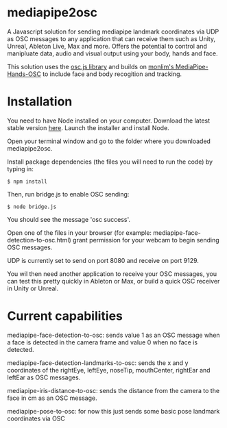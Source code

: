 # mediapipe2osc
 A Javascript solution for sending mediapipe landmark coordinates via UDP as OSC messages to any application that can receive them such as Unity, Unreal, Ableton Live, Max and more. Offers the potential to control and manipluate data, audio and visual output using your body, hands and face.

 This solution uses the [osc.js library](https://github.com/adzialocha/osc-js#osc-js) and builds on [monlim's MediaPipe-Hands-OSC](https://github.com/monlim/MediaPipe-Hands-OSC) to include face and body recogition and tracking.


# Installation 
You need to have Node installed on your computer. Download the latest stable version [here](https://nodejs.org/en/). Launch the installer and install Node.

Open your terminal window and go to the folder where you downloaded mediapipe2osc. 

Install package dependencies (the files you will need to run the code) by typing in:

```$ npm install```

Then, run bridge.js to enable OSC sending: 

```$ node bridge.js```

You should see the message 'osc success'.

Open one of the files in your browser (for example: mediapipe-face-detection-to-osc.html) grant permission for your webcam to begin sending OSC messages.

UDP is currently set to send on port 8080 and receive on port 9129.

You wil then need another application to receive your OSC messages, you can test this pretty quickly in Ableton or Max, or build a quick OSC receiver in Unity or Unreal.

# Current capabilities

mediapipe-face-detection-to-osc: sends value 1 as an OSC message when a face is detected in the camera frame and value 0 when no face is detected.

mediapipe-face-detection-landmarks-to-osc: sends the x and y coordinates of the rightEye, leftEye, noseTip, mouthCenter, rightEar and leftEar as OSC messages.

mediapipe-iris-distance-to-osc: sends the distance from the camera to the face in cm as an OSC message.

mediapipe-pose-to-osc: for now this just sends some basic pose landmark coordinates via OSC


